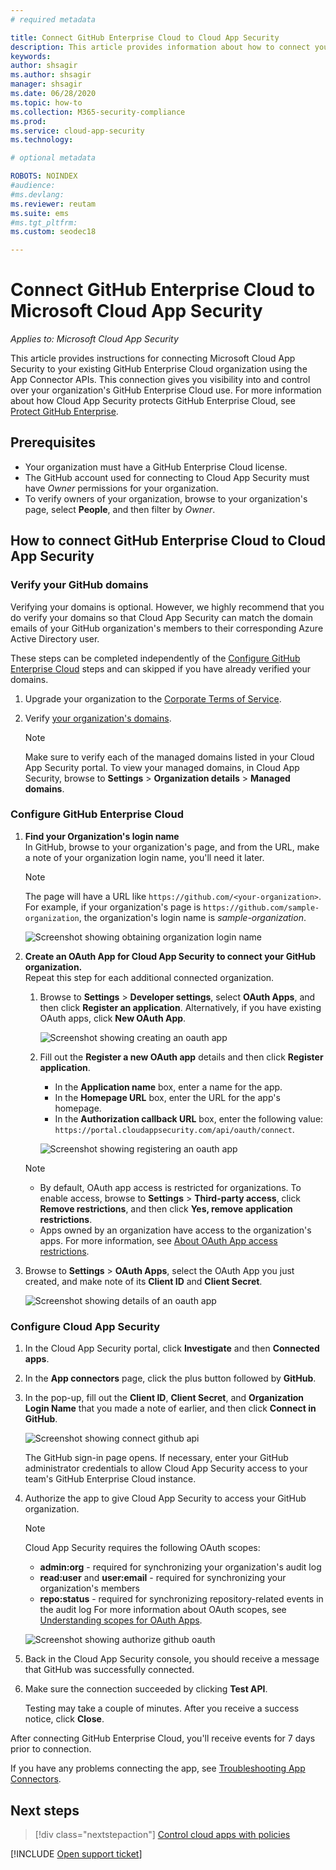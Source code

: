 ```yaml
---
# required metadata

title: Connect GitHub Enterprise Cloud to Cloud App Security
description: This article provides information about how to connect your GitHub Enterprise Cloud app to Cloud App Security using the API connector  for visibility and control over use.
keywords:
author: shsagir
ms.author: shsagir
manager: shsagir
ms.date: 06/28/2020
ms.topic: how-to
ms.collection: M365-security-compliance
ms.prod:
ms.service: cloud-app-security
ms.technology:

# optional metadata

ROBOTS: NOINDEX
#audience:
#ms.devlang:
ms.reviewer: reutam
ms.suite: ems
#ms.tgt_pltfrm:
ms.custom: seodec18

---
```

# Connect GitHub Enterprise Cloud to Microsoft Cloud App Security

*Applies to: Microsoft Cloud App Security*

This article provides instructions for connecting Microsoft Cloud App Security to your existing GitHub Enterprise Cloud organization using the App Connector APIs. This connection gives you visibility into and control over your organization's GitHub Enterprise Cloud use. For more information about how Cloud App Security protects GitHub Enterprise Cloud, see [Protect GitHub Enterprise](protect-github.md).

## Prerequisites

- Your organization must have a GitHub Enterprise Cloud license.
- The GitHub account used for connecting to Cloud App Security must have *Owner* permissions for your organization.
- To verify owners of your organization, browse to your organization's page, select **People**, and then filter by *Owner*.

## How to connect GitHub Enterprise Cloud to Cloud App Security

### Verify your GitHub domains

Verifying your domains is optional. However, we highly recommend that you do verify your domains so that Cloud App Security can match the domain emails of your GitHub organization's members to their corresponding Azure Active Directory user.

These steps can be completed independently of the [Configure GitHub Enterprise Cloud](#configure-github-enterprise-cloud) steps and can skipped if you have already verified your domains.

1. Upgrade your organization to the [Corporate Terms of Service](https://help.github.com/en/github/setting-up-and-managing-organizations-and-teams/upgrading-to-the-corporate-terms-of-service).
1. Verify [your organization's domains](https://help.github.com/en/github/setting-up-and-managing-organizations-and-teams/verifying-your-organizations-domain).

    > [!NOTE]
    > Make sure to verify each of the managed domains listed in your Cloud App Security portal. To view your managed domains, in Cloud App Security, browse to **Settings** > **Organization details** > **Managed domains**.

### Configure GitHub Enterprise Cloud

1. **Find your Organization's login name**  
In GitHub, browse to your organization's page, and from the URL, make a note of your organization login name, you'll need it later.

    > [!NOTE]
    > The page will have a URL like `https://github.com/<your-organization>`. For example, if your organization's page is `https://github.com/sample-organization`, the organization's login name is *sample-organization*.

    ![Screenshot showing obtaining organization login name](media/connect-github-org-login-name.png)

1. **Create an OAuth App for Cloud App Security to connect your GitHub organization.**  
Repeat this step for each additional connected organization.

    1. Browse to **Settings** > **Developer settings**, select  **OAuth Apps**, and then click **Register an application**. Alternatively, if you have existing OAuth apps, click **New OAuth App**.

        ![Screenshot showing creating an oauth app](media/connect-github-create-oauth-app.png)

    1. Fill out the **Register a new OAuth app** details and then click **Register application**.
        - In the **Application name** box, enter a name for the app.
        - In the **Homepage URL** box, enter the URL for the app's homepage.
        - In the **Authorization callback URL** box, enter the following value: `https://portal.cloudappsecurity.com/api/oauth/connect`.

        ![Screenshot showing registering an oauth app](media/connect-github-register-oauth-app.png)

    > [!NOTE]
    >
    > - By default, OAuth app access is restricted for organizations. To enable access, browse to **Settings** > **Third-party access**, click **Remove restrictions**, and then click **Yes, remove application restrictions**.
    > - Apps owned by an organization have access to the organization's apps. For more information, see [About OAuth App access restrictions](https://help.github.com/en/github/setting-up-and-managing-organizations-and-teams/about-oauth-app-access-restrictions).

1. Browse to **Settings** > **OAuth Apps**, select the OAuth App you just created, and make note of its **Client ID** and **Client Secret**.

    ![Screenshot showing details of an oauth app](media/connect-github-oauth-app-details.png)

### Configure Cloud App Security

1. In the Cloud App Security portal, click **Investigate** and then **Connected apps**.

1. In the **App connectors** page, click the plus button followed by **GitHub**.

1. In the pop-up, fill out the **Client ID**, **Client Secret**, and **Organization Login Name** that you made a note of earlier, and then click **Connect in GitHub**.

    ![Screenshot showing connect github api](media/connect-github-connect-app.png)

    The GitHub sign-in page opens. If necessary, enter your GitHub administrator credentials to allow Cloud App Security access to your team's GitHub Enterprise Cloud instance.

1. Authorize the app to give Cloud App Security to access your GitHub organization.

    > [!NOTE]
    > Cloud App Security requires the following OAuth scopes:
    >
    > - **admin:org** - required for synchronizing your organization's audit log
    > - **read:user** and **user:email** - required for synchronizing your organization's members
    > - **repo:status** - required for synchronizing repository-related events in the audit log
    > For more information about OAuth scopes, see [Understanding scopes for OAuth Apps](https://developer.github.com/apps/building-oauth-apps/understanding-scopes-for-oauth-apps/).

    ![Screenshot showing authorize github oauth](media/connect-github-authorize-app.png)

1. Back in the Cloud App Security console, you should receive a message that GitHub was successfully connected.

1. Make sure the connection succeeded by clicking **Test API**.

    Testing may take a couple of minutes. After you receive a success notice, click **Close**.

After connecting GitHub Enterprise Cloud, you'll receive events for 7 days prior to connection.

If you have any problems connecting the app, see [Troubleshooting App Connectors](troubleshooting-api-connectors-using-error-messages.md).

## Next steps

> [!div class="nextstepaction"]
> [Control cloud apps with policies](control-cloud-apps-with-policies.md)

[!INCLUDE [Open support ticket](includes/support.md)]
